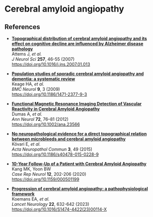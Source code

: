 # Cerebral amyloid angiopathy

## References

- [**Topographical distribution of cerebral amyloid angiopathy and its effect on
  cognitive decline are influenced by Alzheimer disease pathology**
  ](https://www.dropbox.com/scl/fi/d2l4p7j6vojsl9613xijx) <br />
  Attems J, _et al._ <br />
  _J Neurol Sci_ **257**, 46-55 (2007) <br />
  https://doi.org/10.1016/j.jns.2007.01.013

- [**Population studies of sporadic cerebral amyloid angiopathy and dementia: a systematic review**
  ](https://www.dropbox.com/s/fc8smw9c9shk21c) <br />
  Keage HA, _et al._ <br />
  _BMC Neurol_ **9**, 3 (2009) <br />
  https://doi.org/10.1186/1471-2377-9-3

- [**Functional Magnetic Resonance Imaging Detection of Vascular Reactivity in Cerebral Amyloid Angiopathy**
  ](https://www.dropbox.com/scl/fi/euoxpxd1vvv6be8s4orot) <br />
  Dumas A, _et al._ <br />
  _Ann Neurol_ **72**, 76–81 (2012) <br />
  https://doi.org/10.1002/ana.23566

- [**No neuropathological evidence for a direct topographical relation between microbleeds and cerebral amyloid angiopathy**
  ](https://www.dropbox.com/scl/fi/7ptywcc5rg2hec7zbthrm) <br />
  Kövari E, _et al._ <br />
  _Acta Neuropathol Commun_ **3**, 49 (2015) <br />
  https://doi.org/10.1186/s40478-015-0228-9

- [**10-Year Follow-Up of a Patient with Cerebral Amyloid Angiopathy**
  ](https://www.dropbox.com/scl/fi/p3i89fsoqvlgt28a3szqc) <br />
  Kang MK, Yoon BW <br />
  _Case Rep Neurol_ **12**, 202-206 (2020) <br />
  https://doi.org/10.1159/000501199

- [**Progression of cerebral amyloid angiopathy: a pathophysiological framework**
  ](https://www.dropbox.com/scl/fi/79fv364ng8yjyuiqnhrgk) <br />
  Koemans EA, _et al._ <br />
  _Lancet Neurology_ **22**, 632-642 (2023) <br />
  https://doi.org/10.1016/S1474-4422(23)00114-X
